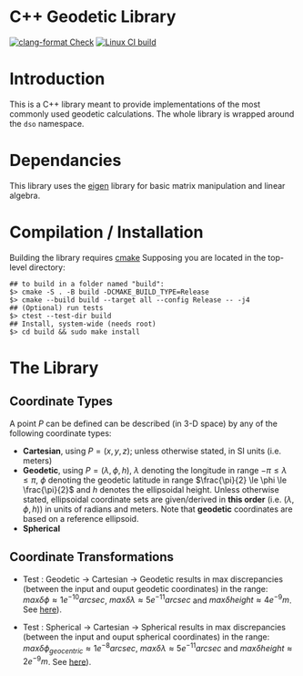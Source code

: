 # C++ Geodetic Library

[![clang-format Check](https://github.com/DSOlab/ggeodesy/actions/workflows/clang-format-check.yml/badge.svg)](https://github.com/DSOlab/ggeodesy/actions/workflows/clang-format-check.yml)
[![Linux CI build](https://github.com/DSOlab/ggeodesy/actions/workflows/cpp-linux-build.yml/badge.svg)](https://github.com/DSOlab/ggeodesy/actions/workflows/cpp-linux-build.yml)

# Introduction

This is a C++ library meant to provide implementations of the most commonly used
geodetic calculations. The whole library is wrapped around the `dso` namespace.

# Dependancies 

This library uses the [eigen](https://eigen.tuxfamily.org/index.php?title=Main_Page) 
library for basic matrix manipulation and linear algebra.

# Compilation / Installation

Building the library requires [cmake](https://cmake.org/)
Supposing you are located in the top-level directory:

```
## to build in a folder named "build":
$> cmake -S . -B build -DCMAKE_BUILD_TYPE=Release
$> cmake --build build --target all --config Release -- -j4
## (Optional) run tests
$> ctest --test-dir build
## Install, system-wide (needs root)
$> cd build && sudo make install
```

# The Library

## Coordinate Types

A point $P$ can be defined can be described (in 3-D space) by any of the following 
coordinate types:

 * **Cartesian**, using $P = (x,y,z)$; unless otherwise stated, in SI units (i.e. meters)
 * **Geodetic**, using $P= (\lambda , \phi , h)$, $\lambda$ denoting the 
  longitude in range $-\pi \le \lambda \le \pi$, $\phi$ denoting the geodetic
  latitude in range $\frac{\pi}{2} \le \phi \le \frac{\pi}{2}$ and $h$ denotes the 
  ellipsoidal height. Unless otherwise stated, ellipsoidal coordinate sets are 
  given/derived in **this order** (i.e. $(\lambda, \phi, h)$) in units of radians 
  and meters. Note that **geodetic** coordinates are based on a reference ellipsoid.
 * **Spherical**

## Coordinate Transformations

- Test : Geodetic -> Cartesian -> Geodetic results in max discrepancies (between
  the input and ouput geodetic coordinates) in the range:
   $max\delta \phi \approx 1e^{-10} arcsec$, $max\delta \lambda \approx 5e^{-11} arcsec$ 
   and $max\delta height \approx 4e^{-9} m$. See [here](test/unit/geodetic.cpp)).

- Test : Spherical -> Cartesian -> Spherical results in max discrepancies (between
  the input and ouput spherical coordinates) in the range:
   $max\delta \phi _{geocentric} \approx 1e^{-8} arcsec$, $max\delta \lambda \approx 5e^{-11} arcsec$ 
   and $max\delta height \approx 2e^{-9} m$. See [here](test/unit/spherical.cpp)).
